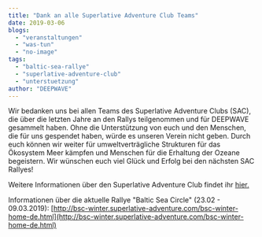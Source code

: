 ```yaml
---
title: "Dank an alle Superlative Adventure Club Teams"
date: 2019-03-06
blogs: 
  - "veranstaltungen"
  - "was-tun"
  - "no-image"
tags: 
  - "baltic-sea-rallye"
  - "superlative-adventure-club"
  - "unterstuetzung"
author: "DEEPWAVE"
---
```


Wir bedanken uns bei allen Teams des Superlative Adventure Clubs (SAC), die über die letzten Jahre an den Rallys teilgenommen und für DEEPWAVE gesammelt haben. Ohne die Unterstützung von euch und den Menschen, die für uns gespendet haben, würde es unseren Verein nicht geben. Durch euch können wir weiter für umweltverträgliche Strukturen für das Ökosystem Meer kämpfen und Menschen für die Erhaltung der Ozeane begeistern. Wir wünschen euch viel Glück und Erfolg bei den nächsten SAC Rallyes!

Weitere Informationen über den Superlative Adventure Club findet ihr [hier.](http://bsc-winter.superlative-adventure.com/bsc-winter-home-de.html)

Informationen über die aktuelle Rallye "Baltic Sea Circle" (23.02 - 09.03.2019): [http://bsc-winter.superlative-adventure.com/bsc-winter-home-de.html](http://bsc-winter.superlative-adventure.com/bsc-winter-home-de.html)

